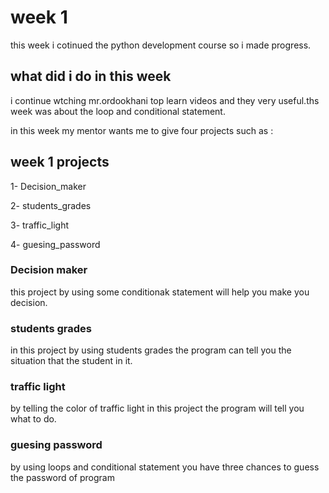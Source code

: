 # week 1
this week i cotinued the python development course so i made progress.
## what did i do in this week
i continue wtching mr.ordookhani top learn videos and they very useful.ths week was about the loop and conditional statement.

in this week my mentor wants me to give four projects such as : 

 week 1 projects
---
1- Decision_maker

2- students_grades

3- traffic_light

4- guesing_password

### Decision maker
this project by using some conditionak statement will help you make you decision.
### students grades
in this project by using students grades the program can tell you the situation that the  student in it.
### traffic light
by telling the color of traffic light in this project the program will tell you what to do.
### guesing password
by using loops and conditional statement you have three chances to guess the password of program
